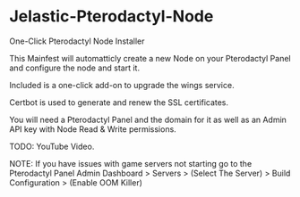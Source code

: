# Jelastic-Pterodactyl-Node
One-Click Pterodactyl Node Installer

This Mainfest will automatticly create a new Node on your Pterodactyl Panel and configure the node and start it.

Included is a one-click add-on to upgrade the wings service.

Certbot is used to generate and renew the SSL certificates.

You will need a Pterodactyl Panel and the domain for it as well as an Admin API key with Node Read & Write permissions.

TODO: YouTube Video.

NOTE: If you have issues with game servers not starting go to the Pterodactyl Panel Admin Dashboard > Servers > (Select The Server) > Build Configuration > (Enable OOM Killer)
